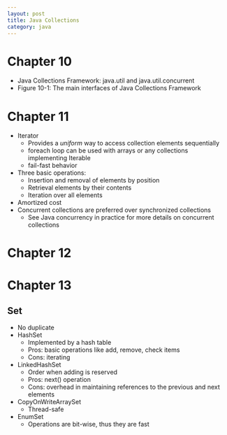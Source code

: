 ```yaml
---
layout: post
title: Java Collections
category: java
---
```

# Chapter 10
- Java Collections Framework: java.util and java.util.concurrent
- Figure 10-1: The main interfaces of Java Collections Framework

# Chapter 11
- Iterator
  - Provides a _uniform_ way to access collection elements sequentially
  - foreach loop can be used with arrays or any collections implementing Iterable
  - fail-fast behavior
- Three basic operations:
  - Insertion and removal of elements by position
  - Retrieval elements by their contents
  - Iteration over all elements
- Amortized cost
- Concurrent collections are preferred over synchronized collections
  - See Java concurrency in practice for more details on concurrent collections

# Chapter 12

# Chapter 13

## Set
- No duplicate
- HashSet
  - Implemented by a hash table
  - Pros: basic operations like add, remove, check items
  - Cons: iterating
- LinkedHashSet
  - Order when adding is reserved
  - Pros: next() operation
  - Cons: overhead in maintaining references to the previous and next elements
- CopyOnWriteArraySet
  - Thread-safe
- EnumSet
  - Operations are bit-wise, thus they are fast
